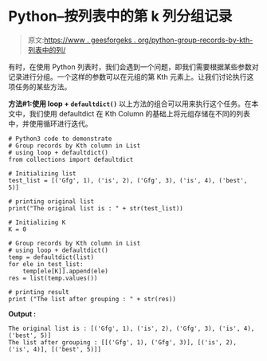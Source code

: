 # Python–按列表中的第 k 列分组记录

> 原文:[https://www . geesforgeks . org/python-group-records-by-kth-列表中的列/](https://www.geeksforgeeks.org/python-group-records-by-kth-column-in-list/)

有时，在使用 Python 列表时，我们会遇到一个问题，即我们需要根据某些参数对记录进行分组。一个这样的参数可以在元组的第 Kth 元素上。让我们讨论执行这项任务的某些方法。

**方法#1:使用 loop + `defaultdict()`**
以上方法的组合可以用来执行这个任务。在本文中，我们使用 defaultdict 在 Kth Column 的基础上将元组存储在不同的列表中，并使用循环进行迭代。

```
# Python3 code to demonstrate 
# Group records by Kth column in List
# using loop + defaultdict()
from collections import defaultdict

# Initializing list
test_list = [('Gfg', 1), ('is', 2), ('Gfg', 3), ('is', 4), ('best', 5)]

# printing original list
print("The original list is : " + str(test_list))

# Initializing K 
K = 0

# Group records by Kth column in List
# using loop + defaultdict()
temp = defaultdict(list)
for ele in test_list:
    temp[ele[K]].append(ele)
res = list(temp.values())

# printing result 
print ("The list after grouping : " + str(res))
```

**Output :**

```
The original list is : [('Gfg', 1), ('is', 2), ('Gfg', 3), ('is', 4), ('best', 5)]
The list after grouping : [[('Gfg', 1), ('Gfg', 3)], [('is', 2), ('is', 4)], [('best', 5)]]

```